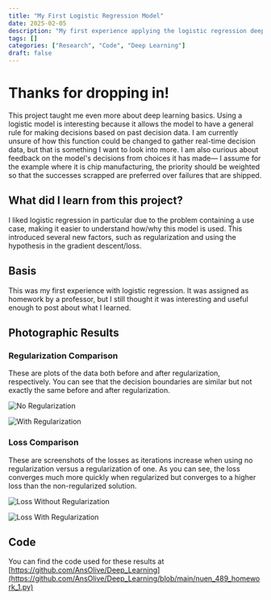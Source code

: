 ```yaml
---
title: "My First Logistic Regression Model"
date: 2025-02-05
description: "My first experience applying the logistic regression deep learning method."
tags: []
categories: ["Research", "Code", "Deep Learning"]
draft: false
---
```


# Thanks for dropping in!

This project taught me even more about deep learning basics. Using a logistic model is interesting because it allows the model to have a general rule for making decisions based on past decision data. I am currently unsure of how this function could be changed to gather real-time decision data, but that is something I want to look into more. I am also curious about feedback on the model's decisions from choices it has made— I assume for the example where it is chip manufacturing, the priority should be weighted so that the successes scrapped are preferred over failures that are shipped.

## What did I learn from this project?

I liked logistic regression in particular due to the problem containing a use case, making it easier to understand how/why this model is used. This introduced several new factors, such as regularization and using the hypothesis in the gradient descent/loss.

## Basis

This was my first experience with logistic regression. It was assigned as homework by a professor, but I still thought it was interesting and useful enough to post about what I learned.

## Photographic Results

### Regularization Comparison

These are plots of the data both before and after regularization, respectively. You can see that the decision boundaries are similar but not exactly the same before and after regularization.

![No Regularization](/images/No_Reg.png)

![With Regularization](/images/Reg.png)

### Loss Comparison

These are screenshots of the losses as iterations increase when using no regularization versus a regularization of one. As you can see, the loss converges much more quickly when regularized but converges to a higher loss than the non-regularized solution.

![Loss Without Regularization](/images/No_Reg_Iter.png)

![Loss With Regularization](/images/Reg_Iter.png)

## Code

You can find the code used for these results at [https://github.com/AnsOlive/Deep_Learning](https://github.com/AnsOlive/Deep_Learning/blob/main/nuen_489_homework_1.py)